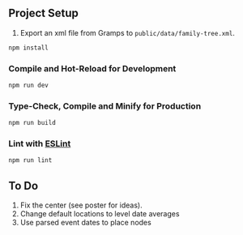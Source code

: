 ## Project Setup

1. Export an xml file from Gramps to `public/data/family-tree.xml`.

```sh
npm install
```

### Compile and Hot-Reload for Development

```sh
npm run dev
```

### Type-Check, Compile and Minify for Production

```sh
npm run build
```

### Lint with [ESLint](https://eslint.org/)

```sh
npm run lint
```

## To Do

1. Fix the center (see poster for ideas).
1. Change default locations to level date averages
1. Use parsed event dates to place nodes
